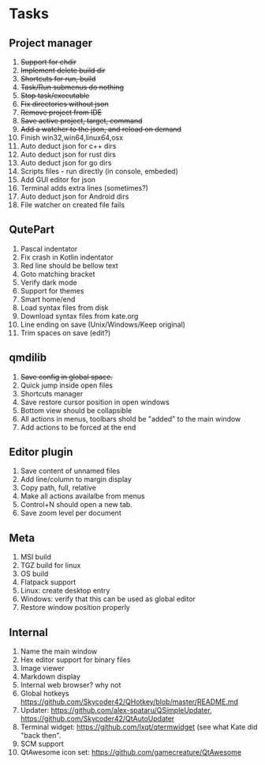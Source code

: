 # Tasks


## Project manager

1. ~~Support for chdir~~
1. ~~Implement delete build dir~~
1. ~~Shortcuts for run, build~~
1. ~~Task/Run submenus do nothing~~
1. ~~Stop task/executable~~
1. ~~Fix directories without json~~
1. ~~Remove project from IDE~~
1. ~~Save active project, target, command~~
1. ~~Add a watcher to the json, and reload on demand~~
1. Finish win32,win64,linux64,osx
1. Auto deduct json for c++ dirs
1. Auto deduct json for rust dirs
1. Auto deduct json for go dirs
1. Scripts files - run directly (in console, embeded)
1. Add GUI editor for json
1. Terminal adds extra lines (sometimes?)
1. Auto deduct json for Android dirs
1. File watcher on created file fails


## QutePart

1. Pascal indentator
1. Fix crash in Kotlin indentator
1. Red line should be bellow text
1. Goto matching bracket
1. Verify dark mode
1. Support for themes
1. Smart home/end
1. Load syntax files from disk
1. Download syntax files from kate.org
1. Line ending on save (Unix/Windows/Keep original)
1. Trim spaces on save (edit?)


## qmdilib

1. ~~Save config in global space.~~
1. Quick jump inside open files
1. Shortcuts manager
1. Save restore cursor position in open windows
1. Bottom view should be collapsible
1. All actions in menus, toolbars shold be "added" to the main window
1. Add actions to be forced at the end

## Editor plugin

1. Save content of unnamed files
1. Add line/column to margin display
1. Copy path, full, relative
1. Make all actions availalbe from menus
1. Control+N should open a new tab.
1. Save zoom level per document

## Meta

1. MSI build
1. TGZ build for linux
1. OS build
1. Flatpack support
1. Linux: create desktop entry
1. Windows: verify that this can be used as global editor
1. Restore window position properly


## Internal

1. Name the main window
1. Hex editor support for binary files
1. Image viewer
1. Markdown display
1. Internal web browser? why not
1. Global hotkeys https://github.com/Skycoder42/QHotkey/blob/master/README.md
1. Updater: https://github.com/alex-spataru/QSimpleUpdater, https://github.com/Skycoder42/QtAutoUpdater
1. Terminal widget: https://github.com/lxqt/qtermwidget (see what Kate did "back then".
1. SCM support
1. QtAwesome icon set: https://github.com/gamecreature/QtAwesome
